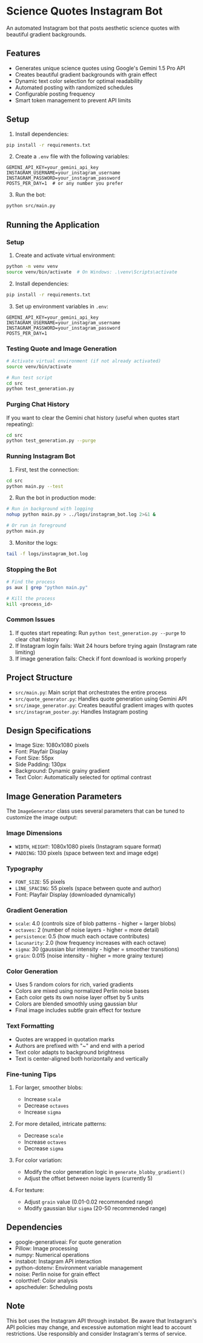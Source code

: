 # Science Quotes Instagram Bot

An automated Instagram bot that posts aesthetic science quotes with beautiful gradient backgrounds.

## Features

- Generates unique science quotes using Google's Gemini 1.5 Pro API
- Creates beautiful gradient backgrounds with grain effect
- Dynamic text color selection for optimal readability
- Automated posting with randomized schedules
- Configurable posting frequency
- Smart token management to prevent API limits

## Setup

1. Install dependencies:
```bash
pip install -r requirements.txt
```

2. Create a `.env` file with the following variables:
```env
GEMINI_API_KEY=your_gemini_api_key
INSTAGRAM_USERNAME=your_instagram_username
INSTAGRAM_PASSWORD=your_instagram_password
POSTS_PER_DAY=1  # or any number you prefer
```

3. Run the bot:
```bash
python src/main.py
```

## Running the Application

### Setup
1. Create and activate virtual environment:
```bash
python -m venv venv
source venv/bin/activate  # On Windows: .\venv\Scripts\activate
```

2. Install dependencies:
```bash
pip install -r requirements.txt
```

3. Set up environment variables in `.env`:
```
GEMINI_API_KEY=your_gemini_api_key
INSTAGRAM_USERNAME=your_instagram_username
INSTAGRAM_PASSWORD=your_instagram_password
POSTS_PER_DAY=1
```

### Testing Quote and Image Generation
```bash
# Activate virtual environment (if not already activated)
source venv/bin/activate

# Run test script
cd src
python test_generation.py
```

### Purging Chat History
If you want to clear the Gemini chat history (useful when quotes start repeating):
```bash
cd src
python test_generation.py --purge
```

### Running Instagram Bot
1. First, test the connection:
```bash
cd src
python main.py --test
```

2. Run the bot in production mode:
```bash
# Run in background with logging
nohup python main.py > ../logs/instagram_bot.log 2>&1 &

# Or run in foreground
python main.py
```

3. Monitor the logs:
```bash
tail -f logs/instagram_bot.log
```

### Stopping the Bot
```bash
# Find the process
ps aux | grep "python main.py"

# Kill the process
kill <process_id>
```

### Common Issues
1. If quotes start repeating: Run `python test_generation.py --purge` to clear chat history
2. If Instagram login fails: Wait 24 hours before trying again (Instagram rate limiting)
3. If image generation fails: Check if font download is working properly

## Project Structure

- `src/main.py`: Main script that orchestrates the entire process
- `src/quote_generator.py`: Handles quote generation using Gemini API
- `src/image_generator.py`: Creates beautiful gradient images with quotes
- `src/instagram_poster.py`: Handles Instagram posting

## Design Specifications

- Image Size: 1080x1080 pixels
- Font: Playfair Display
- Font Size: 55px
- Side Padding: 130px
- Background: Dynamic grainy gradient
- Text Color: Automatically selected for optimal contrast

## Image Generation Parameters

The `ImageGenerator` class uses several parameters that can be tuned to customize the image output:

### Image Dimensions
- `WIDTH`, `HEIGHT`: 1080x1080 pixels (Instagram square format)
- `PADDING`: 130 pixels (space between text and image edge)

### Typography
- `FONT_SIZE`: 55 pixels
- `LINE_SPACING`: 55 pixels (space between quote and author)
- Font: Playfair Display (downloaded dynamically)

### Gradient Generation
- `scale`: 4.0 (controls size of blob patterns - higher = larger blobs)
- `octaves`: 2 (number of noise layers - higher = more detail)
- `persistence`: 0.5 (how much each octave contributes)
- `lacunarity`: 2.0 (how frequency increases with each octave)
- `sigma`: 30 (gaussian blur intensity - higher = smoother transitions)
- `grain`: 0.015 (noise intensity - higher = more grainy texture)

### Color Generation
- Uses 5 random colors for rich, varied gradients
- Colors are mixed using normalized Perlin noise bases
- Each color gets its own noise layer offset by 5 units
- Colors are blended smoothly using gaussian blur
- Final image includes subtle grain effect for texture

### Text Formatting
- Quotes are wrapped in quotation marks
- Authors are prefixed with "~" and end with a period
- Text color adapts to background brightness
- Text is center-aligned both horizontally and vertically

### Fine-tuning Tips
1. For larger, smoother blobs:
   - Increase `scale`
   - Decrease `octaves`
   - Increase `sigma`

2. For more detailed, intricate patterns:
   - Decrease `scale`
   - Increase `octaves`
   - Decrease `sigma`

3. For color variation:
   - Modify the color generation logic in `generate_blobby_gradient()`
   - Adjust the offset between noise layers (currently 5)

4. For texture:
   - Adjust `grain` value (0.01-0.02 recommended range)
   - Modify gaussian blur `sigma` (20-50 recommended range)

## Dependencies

- google-generativeai: For quote generation
- Pillow: Image processing
- numpy: Numerical operations
- instabot: Instagram API interaction
- python-dotenv: Environment variable management
- noise: Perlin noise for grain effect
- colorthief: Color analysis
- apscheduler: Scheduling posts

## Note

This bot uses the Instagram API through instabot. Be aware that Instagram's API policies may change, and excessive automation might lead to account restrictions. Use responsibly and consider Instagram's terms of service.
